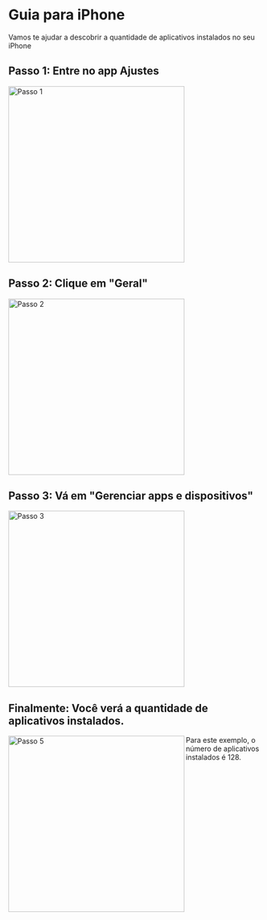 # Guia para iPhone
Vamos te ajudar a descobrir a quantidade de aplicativos instalados no seu iPhone

  ## Passo 1: Entre no app Ajustes
<img align="left" src="https://user-images.githubusercontent.com/51386248/171226569-017407b9-a7f4-4437-a966-835f2d339d40.png" alt="Passo 1" width="350"/>
<br clear="left"/>

  ## Passo 2: Clique em "Geral"
<img align="left" src="https://user-images.githubusercontent.com/51386248/171226794-a210ab4b-cf2c-4260-9ab8-7692195644dc.png" alt="Passo 2" width="350"/>
<br clear="left"/>

  ## Passo 3: Vá em "Gerenciar apps e dispositivos"
<img align="left" src="https://user-images.githubusercontent.com/51386248/171226797-e159965a-95ae-42cc-9423-f9291020c4f6.png" alt="Passo 3" width="350"/>
<br clear="left"/>

  ## Finalmente: Você verá a quantidade de aplicativos instalados.
<img align="left" src="https://user-images.githubusercontent.com/51386248/171226798-6d62702b-9af6-45c5-9583-19281caa2858.png" alt="Passo 5" width="350"/>
Para este exemplo, o número de aplicativos instalados é 128.
<br clear="left"/>


